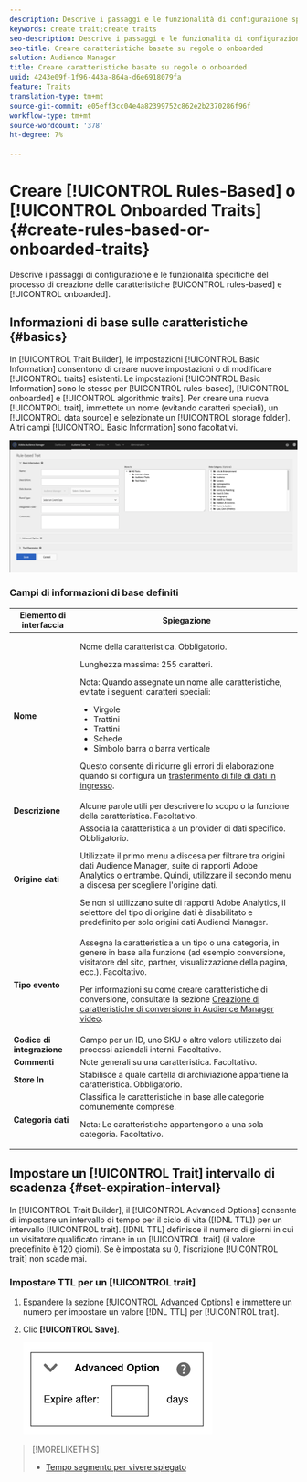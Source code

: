 ```yaml
---
description: Descrive i passaggi e le funzionalità di configurazione specifici per il processo di creazione delle caratteristiche basato su regole e integrato.
keywords: create trait;create traits
seo-description: Descrive i passaggi e le funzionalità di configurazione specifici per il processo di creazione delle caratteristiche basato su regole e integrato.
seo-title: Creare caratteristiche basate su regole o onboarded
solution: Audience Manager
title: Creare caratteristiche basate su regole o onboarded
uuid: 4243e09f-1f96-443a-864a-d6e6918079fa
feature: Traits
translation-type: tm+mt
source-git-commit: e05eff3cc04e4a82399752c862e2b2370286f96f
workflow-type: tm+mt
source-wordcount: '378'
ht-degree: 7%

---
```



# Creare [!UICONTROL Rules-Based] o [!UICONTROL Onboarded Traits] {#create-rules-based-or-onboarded-traits}

Descrive i passaggi di configurazione e le funzionalità specifiche del processo di creazione delle caratteristiche [!UICONTROL rules-based] e [!UICONTROL onboarded].

<!-- c_tb_rules_traits.xml -->

## Informazioni di base sulle caratteristiche {#basics}

In [!UICONTROL Trait Builder], le impostazioni [!UICONTROL Basic Information] consentono di creare nuove impostazioni o di modificare [!UICONTROL traits] esistenti. Le impostazioni [!UICONTROL Basic Information] sono le stesse per [!UICONTROL rules-based], [!UICONTROL onboarded] e [!UICONTROL algorithmic traits]. Per creare una nuova [!UICONTROL trait], immettete un nome (evitando caratteri speciali), un [!UICONTROL data source] e selezionate un [!UICONTROL storage folder]. Altri campi [!UICONTROL Basic Information] sono facoltativi.

<!-- c_tb_basics.xml -->

![create-trait](assets/create-trait.png)

### Campi di informazioni di base definiti

<table id="table_42AEC7A5B22346C5BB996D2D36C56229"> 
 <thead> 
  <tr> 
   <th colname="col1" class="entry"> Elemento di interfaccia </th> 
   <th colname="col2" class="entry"> Spiegazione </th> 
  </tr> 
 </thead>
 <tbody> 
  <tr> 
   <td colname="col1"> <b><span class="uicontrol"> Nome</span></b> </td> 
   <td colname="col2"> <p>Nome della caratteristica. Obbligatorio. </p> <p>Lunghezza massima: 255 caratteri. </p> <p> <p>Nota: Quando assegnate un nome alle caratteristiche, evitate i seguenti caratteri speciali: 
      <ul id="ul_AB38A333F21A4AA9B5656CBA69BA65E3"> 
       <li id="li_0E5033B540BC41E799075845388E85A7">Virgole </li> 
       <li id="li_B1A6C3E3FB98473A91E4675EE09460F0">Trattini </li> 
       <li id="li_579302FE34B64FE0AE3C751012839229">Trattini </li> 
       <li id="li_44890F738CC64E449CC2545D701ECBC7">Schede </li> 
       <li id="li_C203837501A94342923C99A7DAD1ED61">Simbolo barra o barra verticale </li> 
      </ul> </p> </p> <p>Questo consente di ridurre gli errori di elaborazione quando si configura un <a href="../../integration/sending-audience-data/batch-data-transfer-explained/inbound-file-contents.md"> trasferimento di file di dati in ingresso</a>. </p> </td> 
  </tr> 
  <tr> 
   <td colname="col1"> <b><span class="uicontrol"> Descrizione</span></b> </td> 
   <td colname="col2"> Alcune parole utili per descrivere lo scopo o la funzione della caratteristica. Facoltativo. </td> 
  </tr> 
  <tr> 
   <td colname="col1"> <b><span class="uicontrol"> Origine dati</span></b> </td> 
   <td colname="col2"> Associa la caratteristica a un provider di dati specifico. Obbligatorio. <p>Utilizzate il primo menu a discesa per filtrare tra origini dati  Audience Manager,  suite di rapporti Adobe Analytics o entrambe. Quindi, utilizzare il secondo menu a discesa per scegliere l'origine dati.</p><p> Se non si utilizzano  suite di rapporti Adobe Analytics, il selettore del tipo di origine dati è disabilitato e predefinito per  solo origini dati Audienci Manager.</p>  </td> 
  </tr>
   <tr> 
   <td colname="col1"> <b><span class="uicontrol"> Tipo evento</span></b> </td> 
   <td colname="col2"> Assegna la caratteristica a un tipo o una categoria, in genere in base alla funzione (ad esempio conversione, visitatore del sito, partner, visualizzazione della pagina, ecc.). Facoltativo. <p> Per informazioni su come creare caratteristiche di conversione, consultate la sezione <a href="https://docs.adobe.com/content/help/en/audience-manager-learn/tutorials/build-and-manage-audiences/traits-and-segments/creating-conversion-traits.html">Creazione di caratteristiche di conversione in  Audience Manager video</a>. </p></td> 
  </tr> 
  <tr> 
   <td colname="col1"> <b><span class="uicontrol"> Codice di integrazione</span></b> </td> 
   <td colname="col2"> Campo per un ID, uno SKU o altro valore utilizzato dai processi aziendali interni. Facoltativo. </td> 
  </tr> 
  <tr> 
   <td colname="col1"> <b><span class="uicontrol"> Commenti</span></b> </td> 
   <td colname="col2"> Note generali su una caratteristica. Facoltativo. </td> 
  </tr> 
  <tr> 
   <td colname="col1"> <b><span class="uicontrol"> Store In</span></b> </td> 
   <td colname="col2"> Stabilisce a quale cartella di archiviazione appartiene la caratteristica. Obbligatorio. </td> 
  </tr> 
  <tr> 
   <td colname="col1"> <b><span class="uicontrol"> Categoria dati</span></b> </td> 
   <td colname="col2"> Classifica le caratteristiche in base alle categorie comunemente comprese. <p>Nota:  Le caratteristiche appartengono a una sola categoria. Facoltativo. </p> </td> 
  </tr> 
 </tbody> 
</table>

## Impostare un [!UICONTROL Trait] intervallo di scadenza {#set-expiration-interval}

In [!UICONTROL Trait Builder], il [!UICONTROL Advanced Options] consente di impostare un intervallo di tempo per il ciclo di vita ([!DNL TTL]) per un intervallo [!UICONTROL trait]. [!DNL TTL] definisce il numero di giorni in cui un visitatore qualificato rimane in un  [!UICONTROL trait] (il valore predefinito è 120 giorni). Se è impostata su 0, l&#39;iscrizione [!UICONTROL trait] non scade mai.

<!-- t_tb_ttl.xml -->

### Impostare TTL per un [!UICONTROL trait]

1. Espandere la sezione [!UICONTROL Advanced Options] e immettere un numero per impostare un valore [!DNL TTL] per [!UICONTROL trait].
1. Clic **[!UICONTROL Save]**.

   ![](assets/TTL.png)

>[!MORELIKETHIS]
>
>* [Tempo segmento per vivere spiegato](../../features/traits/segment-ttl-explained.md)

